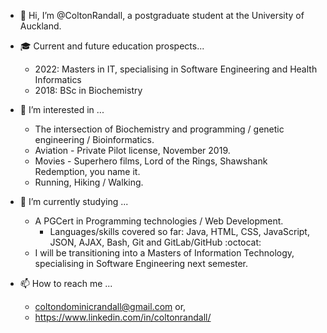 - 👋 Hi, I’m @ColtonRandall, a postgraduate student at the University of Auckland. 

- :mortar_board: Current and future education prospects...
    - 2022: Masters in IT, specialising in Software Engineering and Health Informatics 
    - 2018: BSc in Biochemistry

- 👀 I’m interested in ... 
    - The intersection of Biochemistry and programming / genetic engineering / Bioinformatics. 
    - Aviation -  Private Pilot license, November 2019.
    - Movies - Superhero films, Lord of the Rings, Shawshank Redemption, you name it. 
    - Running, Hiking / Walking.
    
- 🌱 I’m currently studying ... 
    - A PGCert in Programming technologies / Web Development. 
        - Languages/skills covered so far: Java, HTML, CSS, JavaScript, JSON, AJAX, Bash, Git and GitLab/GitHub :octocat:
    - I will be transitioning into a Masters of Information Technology, specialising in Software Engineering next semester. 
     
- 📫 How to reach me ... 
    - coltondominicrandall@gmail.com or,
    - https://www.linkedin.com/in/coltonrandall/

<!---
ColtonRandall/ColtonRandall is a ✨ special ✨ repository because its `README.md` (this file) appears on your GitHub profile.
You can click the Preview link to take a look at your changes.
--->
